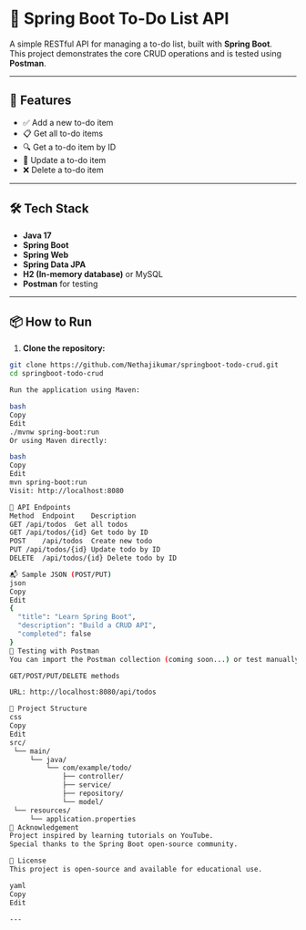 # 📝 Spring Boot To-Do List API

A simple RESTful API for managing a to-do list, built with **Spring Boot**.  
This project demonstrates the core CRUD operations and is tested using **Postman**.

---

## 🚀 Features

- ✅ Add a new to-do item
- 📋 Get all to-do items
- 🔍 Get a to-do item by ID
- 📝 Update a to-do item
- ❌ Delete a to-do item

---

## 🛠️ Tech Stack

- **Java 17**
- **Spring Boot**
- **Spring Web**
- **Spring Data JPA**
- **H2 (In-memory database)** or MySQL
- **Postman** for testing

---

## 📦 How to Run

1. **Clone the repository:**

```bash
git clone https://github.com/Nethajikumar/springboot-todo-crud.git
cd springboot-todo-crud

Run the application using Maven:

bash
Copy
Edit
./mvnw spring-boot:run
Or using Maven directly:

bash
Copy
Edit
mvn spring-boot:run
Visit: http://localhost:8080

🔌 API Endpoints
Method	Endpoint	Description
GET	/api/todos	Get all todos
GET	/api/todos/{id}	Get todo by ID
POST	/api/todos	Create new todo
PUT	/api/todos/{id}	Update todo by ID
DELETE	/api/todos/{id}	Delete todo by ID

📬 Sample JSON (POST/PUT)
json
Copy
Edit
{
  "title": "Learn Spring Boot",
  "description": "Build a CRUD API",
  "completed": false
}
🧪 Testing with Postman
You can import the Postman collection (coming soon...) or test manually using:

GET/POST/PUT/DELETE methods

URL: http://localhost:8080/api/todos

📁 Project Structure
css
Copy
Edit
src/
 └── main/
     └── java/
         └── com/example/todo/
             ├── controller/
             ├── service/
             ├── repository/
             └── model/
 └── resources/
     └── application.properties
🙏 Acknowledgement
Project inspired by learning tutorials on YouTube.
Special thanks to the Spring Boot open-source community.

📃 License
This project is open-source and available for educational use.

yaml
Copy
Edit

---

